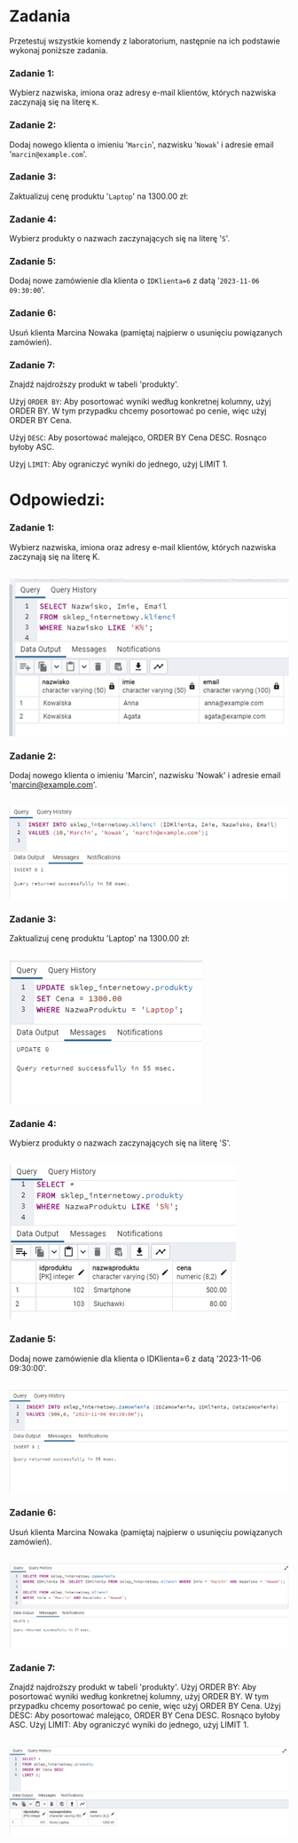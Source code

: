 # Zadania
Przetestuj wszystkie komendy z laboratorium, następnie na ich podstawie wykonaj poniższe zadania.
### Zadanie 1:
Wybierz nazwiska, imiona oraz adresy e-mail klientów, których nazwiska zaczynają się na literę `K`.
### Zadanie 2:
Dodaj nowego klienta o imieniu '`Marcin`', nazwisku '`Nowak`' i adresie email '`marcin@example.com`'.
### Zadanie 3:
Zaktualizuj cenę produktu '`Laptop`' na 1300.00 zł:
### Zadanie 4:
Wybierz produkty o nazwach zaczynających się na literę '`S`'.
### Zadanie 5:
Dodaj nowe zamówienie dla klienta o `IDKlienta=6` z datą '`2023-11-06 09:30:00`'.
### Zadanie 6:
Usuń klienta Marcina Nowaka (pamiętaj najpierw o usunięciu powiązanych zamówień).
### Zadanie 7:
Znajdź najdroższy produkt w tabeli 'produkty'.

Użyj `ORDER BY`: Aby posortować wyniki według konkretnej kolumny, użyj ORDER BY. W tym przypadku chcemy posortować po cenie, więc użyj ORDER BY Cena.

Użyj `DESC`: Aby posortować malejąco, ORDER BY Cena DESC. Rosnąco byłoby ASC.

Użyj `LIMIT`: Aby ograniczyć wyniki do jednego, użyj LIMIT 1.

# Odpowiedzi:
### Zadanie 1:
Wybierz nazwiska, imiona oraz adresy e-mail klientów, których nazwiska zaczynają się na literę K.

 <br>![](img/zad1.png)

### Zadanie 2:
Dodaj nowego klienta o imieniu 'Marcin', nazwisku 'Nowak' i adresie email 'marcin@example.com'.

 <br>![](img/zad2.png)
 
### Zadanie 3:
Zaktualizuj cenę produktu 'Laptop' na 1300.00 zł:

 <br>![](img/zad3.png) 

### Zadanie 4:
Wybierz produkty o nazwach zaczynających się na literę 'S'.

 <br>![](img/zad4.png)
 
### Zadanie 5:
Dodaj nowe zamówienie dla klienta o IDKlienta=6 z datą '2023-11-06 09:30:00'.

 <br>![](img/zad5.png)

### Zadanie 6:
Usuń klienta Marcina Nowaka (pamiętaj najpierw o usunięciu powiązanych zamówień).

 <br>![](img/zad6.png)

### Zadanie 7:
Znajdź najdroższy produkt w tabeli 'produkty'.
Użyj ORDER BY: Aby posortować wyniki według konkretnej kolumny, użyj ORDER BY. W tym przypadku chcemy posortować po cenie, więc użyj ORDER BY Cena.
Użyj DESC: Aby posortować malejąco, ORDER BY Cena DESC. Rosnąco byłoby ASC.
Użyj LIMIT: Aby ograniczyć wyniki do jednego, użyj LIMIT 1.

 <br>![](img/zad7.png)
 


